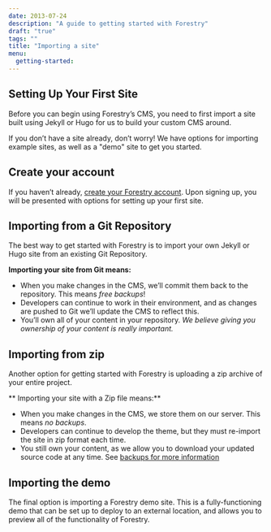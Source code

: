 ```yaml
---
date: 2013-07-24
description: "A guide to getting started with Forestry"
draft: "true"
tags: ""
title: "Importing a site"
menu:
  getting-started:
---
```

## Setting Up Your First Site
Before you can begin using Forestry’s CMS, you need to first import a site built using Jekyll or Hugo for us to build your custom CMS around.

If you don’t have a site already, don’t worry! We have options for importing example sites, as well as a "demo" site to get you started.

## Create your account
If you haven’t already, [create your Forestry account][1]. Upon signing up, you will be presented with options for setting up your first site.

## Importing from a Git Repository
The best way to get started with Forestry is to import your own Jekyll or Hugo site from an existing Git Repository. 

**Importing your site from Git means:**
* When you make changes in the CMS, we’ll commit them back to the repository. This means *free backups*!
* Developers can continue to work in their environment, and as changes are pushed to Git we’ll update the CMS to reflect this.
* You’ll own all of your content in your repository. *We believe giving you ownership of your content is really important.*


## Importing from zip
Another option for getting started with Forestry is uploading a zip archive of your entire project. 

** Importing your site with a Zip file means:**
* When you make changes in the CMS, we store them on our server. This means *no backups*.
* Developers can continue to develop the theme, but they must re-import the site in zip format each time.
* You still own your content, as we allow you to download your updated source code at any time. See [backups for more information][2]

## Importing the demo
The final option is importing a Forestry demo site. This is a fully-functioning demo that can be set up to deploy to an external location, and allows you to preview all of the functionality of Forestry.

[1]:	https://app.forestry.io/signup
[2]:	/docs/deployment-and-management/backups